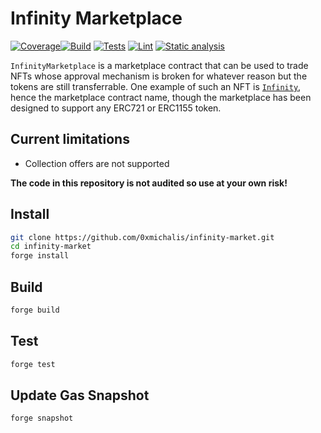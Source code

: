 # Infinity Marketplace

[![Coverage](https://coveralls.io/repos/github/0xmichalis/infinity-market/badge.svg?branch=main)](https://coveralls.io/github/0xmichalis/infinity-market?branch=main)[![Build](https://github.com/0xmichalis/infinity-market/actions/workflows/build.yml/badge.svg)](https://github.com/0xmichalis/infinity-market/actions/workflows/build.yml) [![Tests](https://github.com/0xmichalis/infinity-market/actions/workflows/test.yml/badge.svg)](https://github.com/0xmichalis/infinity-market/actions/workflows/test.yml) [![Lint](https://github.com/0xmichalis/infinity-market/actions/workflows/lint.yml/badge.svg)](https://github.com/0xmichalis/infinity-market/actions/workflows/lint.yml) [![Static analysis](https://github.com/0xmichalis/infinity-market/actions/workflows/analyze.yml/badge.svg)](https://github.com/0xmichalis/infinity-market/actions/workflows/analyze.yml)

`InfinityMarketplace` is a marketplace contract that can be used to trade NFTs whose approval mechanism is broken for whatever reason but the tokens are still transferrable. One example of such an NFT is [`Infinity`](https://etherscan.io/token/0x0082578eedfd01ec97c36165469d012d6dc257cc), hence the marketplace contract name, though the marketplace has been designed to support any ERC721 or ERC1155 token.

## Current limitations

* Collection offers are not supported

**The code in this repository is not audited so use at your own risk!**

## Install

```sh
git clone https://github.com/0xmichalis/infinity-market.git
cd infinity-market
forge install
```

## Build

```sh
forge build
```

## Test

```sh
forge test
```

## Update Gas Snapshot

```sh
forge snapshot
```
